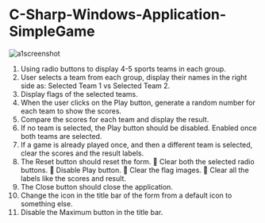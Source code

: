 # C-Sharp-Windows-Application-SimpleGame



![a1screenshot](https://cloud.githubusercontent.com/assets/27964815/26600098/c849fc84-4548-11e7-8c5f-b42f28d86579.PNG)



1. Using radio buttons to display 4-5 sports teams in each group. 
2. User selects a team from each group, display their names in the right side as: Selected Team 1 vs Selected Team 2.
3. Display flags of the selected teams.
4. When the user clicks on the Play button, generate a random number for each team to show the scores.
5. Compare the scores for each team and display the result. 
6. If no team is selected, the Play button should be disabled. Enabled once both teams are selected. 
7. If a game is already played once, and then a different team is selected, clear the scores and the result labels. 
8. The Reset button should reset the form.  Clear both the selected radio buttons.  Disable Play button.  Clear the flag images.  Clear all the labels like the scores and result. 
9. The Close button should close the application. 
10. Change the icon in the title bar of the form from a default icon to something else. 
11. Disable the Maximum button in the title bar.

